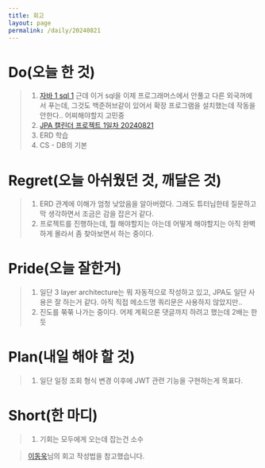 ```yaml
---
title: 회고
layout: page
permalink: /daily/20240821
---
```


# Do(오늘 한 것)
>1. [자바 1 sql 1](https://github.com/Rlackdals981010/javacode) 근데 이거 sql을 이제 프로그래머스에서 안풀고 다른 외국꺼에서 푸는데, 그것도 백준허브같이 있어서 확장 프로그램을 설치했는데 작동을 안한다.. 어찌해야할지 고민중
>2. [JPA 캘린더 프로젝트 1일차 20240821](https://rlackdals981010.github.io/project/3)
>3. ERD 학습
>4. CS - DB의 기본

# Regret(오늘 아쉬웠던 것, 깨달은 것)
>1. ERD 관계에 이해가 엄청 낮았음을 알아버렸다. 그래도 튜터님한테 질문하고 막 생각하면서 조금은 감을 잡은거 같다.
>2. 프로젝트를 진행하는데, 뭘 해야할지는 아는데 어떻게 해야할지는 아직 완벽하게 몰라서 좀 찾아보면서 하는 중이다.

# Pride(오늘 잘한거)
>1. 일단 3 layer architecture는 뭐 자동적으로 작성하고 있고, JPA도 일단 사용은 잘 하는거 같다. 아직 직접 메소드명 쿼리문은 사용하지 않았지만..
>2. 진도를 쭊쭊 나가는 중이다. 어제 계획으론 댓글까지 하려고 했는데 2배는 한듯

# Plan(내일 해야 할 것)
>1. 일단 일정 조회 형식 변경 이후에 JWT 관련 기능을 구현하는게 목표다.

# Short(한 마디)
>1. 기회는 모두에게 오는데 잡는건 소수

> [이동욱](https://dongwooklee96.github.io/)님의 회고 작성법을 참고했습니다.